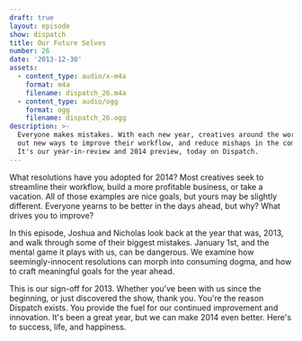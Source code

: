 ```yaml
---
draft: true
layout: episode
show: dispatch
title: Our Future Selves
number: 26
date: '2013-12-30'
assets:
  - content_type: audio/x-m4a
    format: m4a
    filename: dispatch_26.m4a
  - content_type: audio/ogg
    format: ogg
    filename: dispatch_26.ogg
description: >-
  Everyone makes mistakes. With each new year, creatives around the world seek
  out new ways to improve their workflow, and reduce mishaps in the coming days.
  It's our year-in-review and 2014 preview, today on Dispatch.
---
```

What resolutions have you adopted for 2014? Most creatives seek to streamline their workflow, build a more profitable business, or take a vacation. All of those examples are nice goals, but yours may be slightly different. Everyone yearns to be better in the days ahead, but why? What drives you to improve?

In this episode, Joshua and Nicholas look back at the year that was, 2013, and walk through some of their biggest mistakes. January 1st, and the mental game it plays with us, can be dangerous. We examine how seemingly-innocent resolutions can morph into consuming dogma, and how to craft meaningful goals for the year ahead.

This is our sign-off for 2013. Whether you've been with us since the beginning, or just discovered the show, thank you. You're the reason Dispatch exists. You provide the fuel for our continued improvement and innovation. It's been a great year, but we can make 2014 even better. Here's to success, life, and happiness.